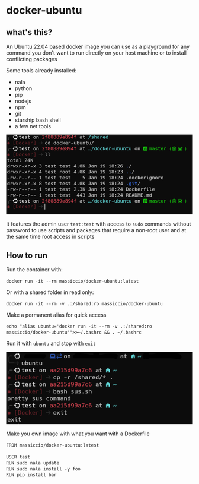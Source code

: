 # docker-ubuntu

## what's this?
An Ubuntu:22.04 based docker image you can use as a playground for any command you don't want to run directly on your host machine or to install conflicting packages

Some tools already installed:

- nala
- python 
- pip 
- nodejs 
- npm
- git
- starship bash shell
- a few net tools

![starship bash shell](img/starship.png "Starhip")

It features the admin user `test:test` with access to `sudo` commands without password to use scripts and packages that require a non-root user and at the same time root access in scripts

## How to run

Run the container with:
```
docker run -it --rm massiccio/docker-ubuntu:latest
```
Or with a shared folder in read only:
```
docker run -it --rm -v .:/shared:ro massiccio/docker-ubuntu
```
Make a permanent alias for quick access

```
echo "alias ubuntu='docker run -it --rm -v .:/shared:ro massiccio/docker-ubuntu'">>~/.bashrc && . ~/.bashrc
```
Run it with `ubuntu` and stop with `exit`

![ubuntu alias](img/ubuntu.png "Starhip")

Make you own image with what you want with a Dockerfile
```
FROM massiccio/docker-ubuntu:latest

USER test
RUN sudo nala update
RUN sudo nala install -y foo
RUN pip install bar
```
